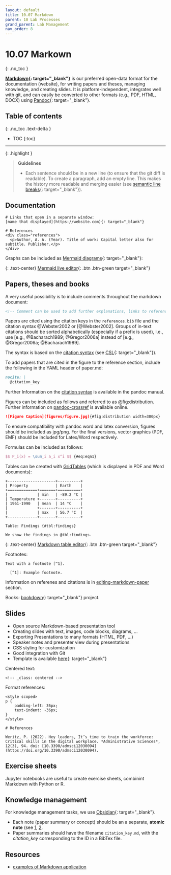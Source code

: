 ```yaml
---
layout: default
title: 10.07 Markdown
parent: 10 Lab Processes
grand_parent: Lab Management
nav_order: 8
---
```


# 10.07 Markown
{: .no_toc }

**[Markdown](https://www.markdownguide.org/){: target="_blank"}** is our preferred open-data format for the documentation (website), for writing papers and theses, managing knowledge, and creating slides. It is platform-independent, integrates well with git, and can easily be converted to other formats (e.g., PDF, HTML, DOCX) using [Pandoc](https://pandoc.org/){: target="_blank"}.

## Table of contents
{: .no_toc .text-delta }

- TOC
{:toc}

--- 

{: .highlight }
> **Guidelines**
> 
> - Each sentence should be in a new line (to ensure that the git diff is readable). To create a paragraph, add an empty line. This makes the history more readable and merging easier (see [semantic line breaks](https://sembr.org/){: target="_blank"}).

## Documentation

```
# Links that open in a separate window:
[name that displayed](https://website.com){: target="_blank"}

# References
<div class="references">
  <p>Author, A. A. (Year). Title of work: Capital letter also for subtitle. Publisher.</p>
</div>
```

Graphs can be included as [Mermaid diagrams](https://mermaid.js.org/syntax/flowchart.html){: target="_blank"}:

{: .text-center}
[Mermaid live editor](https://mermaid.live/edit){: .btn .btn-green target="_blank"}

## Papers, theses and books

A very useful possibility is to include comments throughout the markdown document:

```markdown
<!-- Comment can be used to add further explanations, links to references/resources, or to keep parts of the paper that were shortened -->
```

Papers are cited using the citation keys in the `references.bib` file and the citation syntax @Webster2002 or [@Webster2002].
Groups of in-text citations should be sorted alphabetically (especially if a prefix is used), i.e., use [e.g., @Bacharach1989; @Gregor2006a] instead of [e.g., @Gregor2006a; @Bacharach1989].

The syntax is based on the [citation syntax](https://pandoc.org/MANUAL.html#citation-syntax) (see [CSL](https://citationstyles.org/){: target="_blank"}).

To add papers that are cited in the figure to the reference section, include the following in the YAML header of paper.md:

```markdown
nocite: |
  @citation_key
```

Further Information on the [citation syntax](https://pandoc.org/MANUAL.html#citation-syntax) is available in the pandoc manual.

Figures can be included as follows and referred to as @fig:distribution.
Further information on [pandoc-crossref](https://lierdakil.github.io/pandoc-crossref/) is available online.

```markdown
![Figure Caption](figures/figure.jpg){#fig:distribution width=300px}
```

To ensure compatibility with pandoc word and latex conversion, figures should be included as jpg/png.
For the final versions, vector graphics (PDF, EMF) should be included for Latex/Word respectively.

Formulas can be included as follows:

```latex
$$ P_i(x) = \sum_i a_i x^i $$ {#eq:eqn1}
```

Tables can be created with [GridTables](https://pandoc.org/MANUAL.html#extension-grid_tables) (which is displayed in PDF and Word documents):

```text
+---------------------+----------+
| Property            | Earth    |
+=============+=======+==========+
|             | min   | -89.2 °C |
| Temperature +-------+----------+
| 1961-1990   | mean  | 14 °C    |
|             +-------+----------+
|             | max   | 56.7 °C  |
+-------------+-------+----------+

Table: Findings {#tbl:findings}

We show the findings in @tbl:findings.
```

{: .text-center}
[Markdown table editor](https://www.tablesgenerator.com/markdown_tables){: .btn .btn-green target="_blank"}

Footnotes:

```text
Text with a footnote [^1].

  [^1]: Example footnote.
```

Information on referenes and citations is in [editing-markdown-paper](../../20-research/20_processes/20.29.writing.html) section.

Books: [bookdown](https://bookdown.org/yihui/bookdown/){: target="_blank"} project.

## Slides

- Open source Markdown-based presentation tool
- Creating slides with text, images, code blocks, diagrams, ...
- Exporting Presentations to many formats (HTML, PDF, ...)
- Speaker notes and presenter view during presentations
- CSS styling for customization
- Good integration with Git
- Template is available [here](https://github.com/digital-work-lab/slides){: target="_blank"}

Centered text:

```
<!-- _class: centered -->
```

Format references:

```
<style scoped>
p {
    padding-left: 36px;
    text-indent: -36px;
}
</style>

# References

Weritz, P. (2022). Hey leaders, It’s time to train the workforce: Critical skills in the digital workplace. *Administrative Sciences*, 12(3), 94. doi: [10.3390/admsci12030094](https://doi.org/10.3390/admsci12030094).

```

## Exercise sheets

Jupyter notebooks are useful to create exercise sheets, combinint Markdown with Python or R.

## Knowledge management

For knowledge management tasks, we use [Obsidian](https://obsidian.md/){: target="_blank"}.

- Each note (paper summary or concept) should be an a separate, **atomic note** (see [1](https://zettelkasten.de/overview/), [2](https://forum.obsidian.md/t/12-principles-for-using-zettelkasten/51679).
- Paper summaries should have the filename `citation_key.md`, with the *citation_key* corresponding to the ID in a BibTex file. 

## Resources

- [examples of Markdown application](https://bookdown.org/yihui/rmarkdown/basics-examples.html#airbnbs-knowledge-repository)
